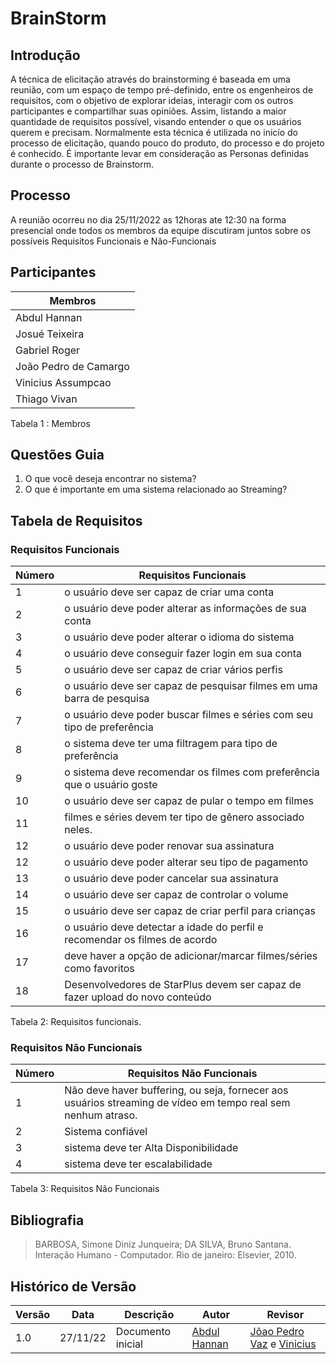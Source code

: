 # BrainStorm
## Introdução
A técnica de elicitação através do brainstorming é baseada em uma reunião, com um espaço de tempo pré-definido, entre os engenheiros de requisitos, com o objetivo de explorar ideias, interagir com os outros participantes e compartilhar suas opiniões. Assim, listando a maior quantidade de requisitos possível, visando entender o que os usuários querem e precisam. Normalmente esta técnica é utilizada no inicío do processo de elicitação, quando pouco do produto, do processo e do projeto é conhecido.
É importante levar em consideração as Personas definidas durante o processo de Brainstorm.

## Processo
A reunião ocorreu no dia  25/11/2022 as 12horas ate 12:30 na forma presencial onde todos os membros da equipe discutiram juntos sobre os possíveis Requisitos Funcionais e Não-Funcionais

## Participantes
 | Membros|
 |----------------------|
 |Abdul Hannan|
 |Josué Teixeira|
 |Gabriel Roger|
 |João Pedro de Camargo|
 |Vinicius Assumpcao|
 |Thiago Vivan|
 
 
Tabela 1 : Membros

## Questões Guia
1. O que você deseja encontrar no sistema?
2. O que é importante em uma sistema relacionado ao Streaming?

## Tabela de Requisitos
### Requisitos Funcionais
|Número|Requisitos Funcionais|
|--|-----------------------------------------------|
|1 | o usuário deve ser capaz de criar uma conta|
|2 | o usuário deve poder alterar as informações de sua conta|
|3 | o usuário deve poder alterar o idioma do sistema|
|4 | o usuário deve conseguir fazer login em sua conta|
|5 | o usuário deve ser capaz de criar vários perfis|
|6 | o usuário deve ser capaz de pesquisar filmes em uma barra de pesquisa|
|7 | o usuário deve poder buscar filmes e séries com seu tipo de preferência|
|8 | o sistema deve ter uma filtragem para tipo de preferência|
|9 | o sistema deve recomendar os filmes com preferência que o usuário goste|
|10 | o usuário deve ser capaz de pular o tempo em filmes|
|11 | filmes e séries devem ter tipo de gênero associado neles.|
|12 | o usuário deve poder renovar sua assinatura|
|12 | o usuário deve poder alterar seu tipo de pagamento|
|13 | o usuário deve poder cancelar sua assinatura|
|14 | o usuário deve ser capaz de controlar o volume|
|15 | o usuário deve ser capaz de criar perfil para crianças|
|16 | o usuário deve detectar a idade do perfil e recomendar os filmes de acordo|
|17 | deve haver a opção de adicionar/marcar filmes/séries como favoritos|
|18| Desenvolvedores de StarPlus devem ser capaz de fazer upload do novo conteúdo|

Tabela 2: Requisitos funcionais.

### Requisitos Não Funcionais
|Número|Requisitos Não Funcionais|
|---|--|
|1|Não deve haver buffering, ou seja, fornecer aos usuários streaming de vídeo em tempo real sem nenhum atraso.|
|2|Sistema confiável|
|3|sistema deve ter Alta Disponibilidade|
|4|sistema deve ter escalabilidade|

Tabela 3: Requisitos Não Funcionais

## Bibliografia

> BARBOSA, Simone Diniz Junqueira; DA SILVA, Bruno Santana. Interação Humano - Computador. Rio de janeiro: Elsevier, 2010.

## Histórico de Versão

| Versão | Data | Descrição | Autor | Revisor |
|--------|------|-----------|-------|---------|
| 1.0 | 27/11/22 | Documento inicial | [Abdul Hannan](https://github.com/hannanhunny01) | [Jõao Pedro Vaz](https://github.com/JoaoPedro0803) e [Vinicius](https://github.com/viniman27) |
